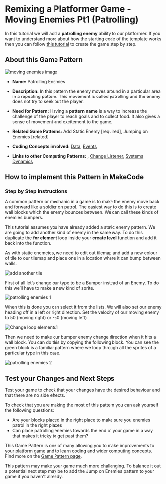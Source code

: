 # Remixing a Platformer Game - Moving Enemies Pt1 (Patrolling)

In this tutorial we will add a **patrolling enemy** ability to our platformer.
If you want to understand more about how the starting code of the template works then you can follow [this tutorial](https://arcade.makecode.com/beta#tutorial:https://github.com/mickfuzz/makecode-platformer-101)
 to create the game step by step.

## About this Game Pattern

![ moving enemies image](https://raw.githubusercontent.com/mickfuzz/getting-started-making-a-platformer-test1/master/images/patterns/gameMechanics_moving_enemies.jpg)

* **Name:** Patrolling Enemies

* **Description:** In this pattern the enemy moves around in a particular area in a repeating pattern. This movement is called patrolling
and the enemy does not try to seek out the player.

* **Need for Pattern:** Having a **pattern name** is a way to increase the challenge of the player to reach goals and to collect food.
It also gives a sense of movement and excitement to the game.

* **Related Game Patterns:** Add Static Enemy [required], Jumping on Enemies [related]

* **Coding Concepts involved:** [Data](learningDimensions#data),  [Events](learningDimensions#events)

* **Links to other Computing Patterns:** , [Change Listener](learningDimensions#change-listener), [Systems Dynamics](learningDimensions#systems-dynamics)  

## How to implement this Pattern in MakeCode

### Step by Step instructions

A common pattern or mechanic in a game is to make the enemy move back and forward like a soldier on patrol. The easiest 
way to do this is to create wall blocks which the enemy bounces between. We can call these kinds of enemies bumpers. 

This tutorial assumes you have already added a static enemy pattern. We are going to add another kind of enemy in the same way. 
To do this duplicate the  **for element** loop inside your **create level** function and add it back into the function. 

As with static enemeies, we need to edit out tilemap and add a new colour of tlle to our tilemap and place one in a location
where it can bump between walls. 

![add another tile](https://raw.githubusercontent.com/mickfuzz/getting-started-making-a-platformer-test1/master/images/addMovingEnemy1.png)

First of all let’s change our type to be a Bumper instead of an Enemy. To do this we’ll have to make a new kind of sprite.

![ patrolling enemies 1](https://raw.githubusercontent.com/mickfuzz/getting-started-making-a-platformer-test1/master/images/patrol1.png)

When this is done you can select it from the lists.
We will also set our enemy heading off in a left or right direction. Set the velocity of our moving enemy to 50 (moving right) or -50 (moving left) 

![Change loop elements1](https://raw.githubusercontent.com/mickfuzz/getting-started-making-a-platformer-test1/master/images/addMovingEnemy2.png)

Then we need to make our bumper enemy change direction when it hits a wall block. You can do this by copying the following block.
You can see the green block is a familiar pattern where we loop through all the sprites of a particular type in this case.   

![ patrolling enemies 2](https://raw.githubusercontent.com/mickfuzz/getting-started-making-a-platformer-test1/master/images/patrol2.png)


## Test your Changes and Next Steps

Test your game to check that your changes have the desired behaviour and that there are no side effects.

To check that you are making the most of this pattern you can ask yourself the following questions:

* Are your blocks placed in the right place to make sure you enemies patrol in the right places
* Can place patrolling enemies towards the end of your game in a way that makes it tricky to get past them?

This Game Pattern is one of many allowing you to make improvements to your platform game and to learn coding and wider computing concepts.
Find more on the [Game Pattern page](gamePatterns.md).

This pattern may make your game much more challenging. To balance it out a potential next step may be to
add the Jump on Enemies pattern to your game if you haven't already.
